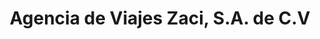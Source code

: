 ---
title: "Agencia de Viajes Zaci, S.A. de C.V"
url: /valladolid/agencia-de-viajes-zaci-s-a-de-c-v/
shop: agencia de viajes
---